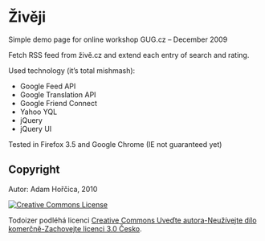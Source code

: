 # Živěji

Simple demo page for online workshop GUG.cz – December 2009

Fetch RSS feed from živě.cz and extend each entry of search and rating. 

Used technology (it’s total mishmash):

-	Google Feed API
-	Google Translation API
-	Google Friend Connect
-	Yahoo YQL
-	jQuery
-	jQuery UI

Tested in Firefox 3.5 and Google Chrome (IE not guaranteed yet)

## Copyright

Autor: Adam Hořčica, 2010

<a rel="license" href="http://creativecommons.org/licenses/by-nc-sa/3.0/cz/"><img alt="Creative Commons License" style="border-width:0" src="http://i.creativecommons.org/l/by-nc-sa/3.0/cz/88x31.png" /></a>

<span xmlns:dc="http://purl.org/dc/elements/1.1/" property="dc:title">Todoizer</span> podl&#233;h&#225; licenci <a rel="license" href="http://creativecommons.org/licenses/by-nc-sa/3.0/cz/">Creative Commons Uve&#271;te autora-Neu&#382;&#237;vejte d&#237;lo komer&#269;n&#283;-Zachovejte licenci 3.0 &#268;esko</a>.
